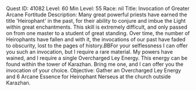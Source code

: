 Quest ID: 41082
Level: 60
Min Level: 55
Race: nil
Title: Invocation of Greater Arcane Fortitude
Description: Many great powerful priests have earned the title 'Heirophant' in the past, for their ability to conjure and imbue the Light within great enchantments. This skill is extremely difficult, and only passed on from one master to a student of great standing. Over time, the number of Heirophants have fallen and with it, the invocations of our past have faded to obscurity, lost to the pages of history.$B$BFor your selflessness I can offer you such an invocation, but I require a rare material. My powers have wained, and I require a single Overcharged Ley Energy. This energy can be found within the tower of Karazhan. Bring me one, and I can offer you the invocation of your choice.
Objective: Gather an Overcharged Ley Energy and 6 Arcane Essence for Heirophant Nerseus at the church outside Karazhan.
